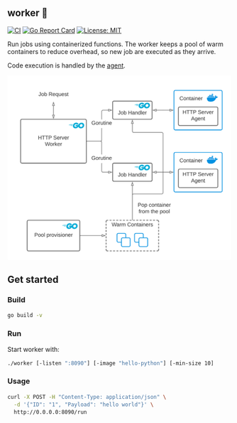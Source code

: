 ## worker 🍱

[![CI](https://github.com/benhid/go-worker/actions/workflows/ci.yml/badge.svg?branch=main)](https://github.com/benhid/go-worker/actions/workflows/ci.yml)
[![Go Report Card](https://goreportcard.com/badge/github.com/benhid/go-worker)](https://goreportcard.com/report/github.com/benhid/go-worker)
[![License: MIT](https://img.shields.io/badge/License-MIT-yellow.svg)](LICENSE)

Run jobs using containerized functions. The worker keeps a pool of warm containers to reduce overhead, so new job are executed as they arrive.

Code execution is handled by the [agent](https://github.com/benhid/go-agent).

![](docs/overview.png)

## Get started

### Build

```bash
go build -v
```

### Run

Start worker with:

```bash
./worker [-listen ":8090"] [-image "hello-python"] [-min-size 10]
```

### Usage

```bash
curl -X POST -H "Content-Type: application/json" \
  -d '{"ID": "1", "Payload": "hello world"}' \
  http://0.0.0.0:8090/run
```
